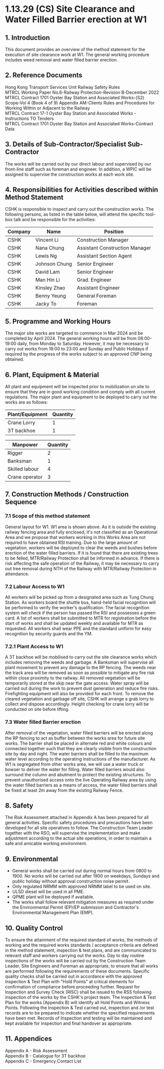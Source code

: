 # 1.13.29 (CS) Site Clearance and Water Filled Barrier erection at W1

## 1. **Introduction**

This document provides an overview of the method statement for the execution of site clearance work at W1. The general working procedure includes weed removal and water filled barrier erection.

## 2. **Reference Documents**

Hong Kong Transport Services Unit Railway Safety Rules  
MTRCL Working Paper No.6-Railway Protection-Revision B-December 2022  
MTRCL Contract 1701 Oyster Bay Station and Associated Works-(S2) Scope-Vol 4 (Book 4 of 9) Appendix AM-Clients Rules and Procedures for Working Within or Adjacent to the Railway  
MTRCL Contract 17-1 Oyster Bay Station and Associated Works - Instructions TO Tenders  
MTRCL Contract 1701 Oyster Bay Station and Associated Works-Contract Data

## 3. **Details of Sub-Contractor/Specialist Sub-Contractor**

The works will be carried out by our direct labour and supervised by our front-line staff such as foreman and engineer. In addition, a WPIC will be assigned to supervise the construction works at each work site.

## 4. **Responsibilities for Activities described within Method Statement**

CSHK is responsible to inspect and carry out the construction works. The following persons, as listed in the table below, will attend the specific tool-box talk and be responsible for the activities:

| Company | Name           | Position                   |
|---------|----------------|----------------------------|
| CSHK    | Vincent Li     | Construction Manager       |
| CSHK    | Nana Chung     | Assistant Construction Manager |
| CSHK    | Lewis Ng       | Assistant Section Agent    |
| CSHK    | Johnson Chung  | Senior Engineer            |
| CSHK    | David Lam      | Senior Engineer            |
| CSHK    | Man Hin Li     | Grad. Engineer             |
| CSHK    | Kinsley Zhao   | Assistant Engineer         |
| CSHK    | Benny Yeung    | General Foreman            |
| CSHK    | Jacky To       | Foreman                    |

## 5. **Programme and Working Hours**

The major site works are targeted to commence in Mar 2024 and be completed by April 2024. The general working hours will be from 08:00-19:00 daily, from Monday to Saturday. However, it may be necessary to carry out works from 19:00 to 23:00 and Sunday and Public Holidays if required by the progress of the works subject to an approved CNP being obtained.

## 6. **Plant, Equipment & Material**

All plant and equipment will be inspected prior to mobilization on site to ensure that they are in good working condition and comply with all current regulations. The major plant and equipment to be deployed to carry out the works are as follows:

| Plant/Equipment | Quantity |
|-----------------|----------|
| Crane Lorry     | 1        |
| 3T backhoe      | 1        |

| Manpower        | Quantity |
|-----------------|----------|
| Rigger          | 2        |
| Banksman        | 1        |
| Skilled labour  | 4        |
| Crane operator  | 3        |

## 7. **Construction Methods / Construction Sequence**

### 7.1 Scope of this method statement

General layout for W1. W1 area is shown above. As it is outside the existing railway fencing area and fully enclosed, it's not classified as an Operational Area and we propose that workers working in this Works Area are not required to have obtained RSI training. Due to the large amount of vegetation, workers will be deployed to clear the weeds and bushes before erection of the water filled barriers. If it is found that there are existing trees to be felled, MTR/Railway Protection shall be informed in advance. If there is risk affecting the safe operation of the Railway, it may be necessary to carry out tree removal during NTH of the Railway with MTR/Railway Protection in attendance.

### 7.2 Labour Access to W1

All workers will be picked up from a designated area such as Tung Chung Station. As workers board the shuttle bus, hand-held facial recognition will be performed to verify the worker's qualification. The facial recognition system will check if the person has passed the RSI and possesses a green card. A list of workers shall be submitted to MTR for registration before the start of works and shall be updated weekly and available for MTR as requested. All workers shall wear PPE and the standard uniform for easy recognition by security guards and the YM.

### 7.2.1 Plant Access to W1

A 3T backhoe will be mobilised to carry out the site clearance works which includes removing the weeds and garbage. A Banksman will supervise all plant movement to prevent any damage to the RP fencing. The weeds near the track area will be removed as soon as possible to mitigate any fire risk within close proximity to the railway. All removed vegetation will be temporarily stored at the skip near the gate access. Water spray will be carried out during the work to prevent dust generation and reduce fire risks. Firefighting equipment will also be provided for each front. To remove the cleared vegetation and garbage off site, CSHK will arrange a grab lorry to collect and dispose accordingly. Height checking for crane lorry will be conducted on site before lifting.

### 7.3 Water filled Barrier erection

After removal of the vegetation, water filled barriers will be erected along the RP fencing to act as buffer between the works area for future site works. The barrier shall be placed in alternate red and white colours and connected together such that they are clearly visible from the construction site by day and night. The water barriers shall be filled to the maximum water level according to the operating instructions of the manufacturer. As W1 is segregated from other works area, we will use a water truck or bowser to deliver the water for filling. Water filled barriers would also surround the column and abutment to protect the existing structures. To prevent unauthorised access onto the live Operating Railway area by using the water filled barriers as a means of access, the water filled barriers shall be fixed at least 2m away from the existing Railway Fence.

## 8. **Safety**

The Risk Assessment attached in Appendix A has been prepared for all general activities. Specific safety procedures and precautions have been developed for all site operatives to follow. The Construction Team Leader together with the RSO, will supervise the implementation and make adjustment according to the actual site operations, in order to maintain a safe and amicable working environment.

## 9. **Environmental**

- General works shall be carried out during normal hours from 0800 to 1900. No works will be carried out after 1900 on weekdays, Sundays and public holiday without approval construction noise permit.
- Only regulated NRMM with approved NRMM label to be used on site.
- ULSD diesel will be used in all PME.
- QPME plant will be deployed if available.
- The works shall follow relevant mitigation measures as required under the Environmental Permit (EP)/EP submission and Contractor's Environmental Management Plan (EMP).

## 10. **Quality Control**

To ensure the attainment of the required standard of works, the methods of working and the required works standards / acceptance criteria are defined in the method statement, inspection & test plans, and are communicated to relevant staff and workers carrying out the works. Day to day routine inspections of the works will be carried out by the Construction Team Leader, Site Engineers and Foreman as appropriate, to ensure that all works are performed following the requirements of these documents. Specific quality checks shall be carried out in accordance with the approved Inspection & Test Plan with "Hold Points" at critical elements for confirmation of compliance before proceeding further. Request for Inspection and Survey Check (RISC) shall be issued to the RSS following inspection of the works by the CSHK's project team. The Inspection & Test Plan for the works (Appendix B) will identify all Hold Points and Witness Points. Following the Inspection & Test carried out, inspection and /or test records are to be prepared to indicate whether the specified requirements have been met. Records of Inspection and testing will be maintained and kept available for inspection and final handover as appropriate.

## 11. **Appendices**

Appendix A - Risk Assessment  
Appendix B - Catalogue for 3T backhoe  
Appendix C - Emergency Contact List